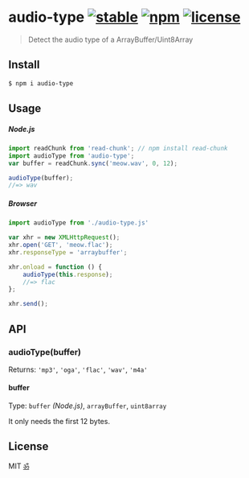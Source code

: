 # audio-type [![stable](https://img.shields.io/badge/stability-stable-brightgreen.svg)](http://github.com/badges/stability-badges) [![npm](https://img.shields.io/npm/v/audio-type.svg)](https://www.npmjs.com/package/audio-type) [![license](https://img.shields.io/npm/l/audio.svg)](https://www.npmjs.com/package/audio-type)

> Detect the audio type of a ArrayBuffer/Uint8Array

## Install

```sh
$ npm i audio-type
```

## Usage

##### Node.js

```js
import readChunk from 'read-chunk'; // npm install read-chunk
import audioType from 'audio-type';
var buffer = readChunk.sync('meow.wav', 0, 12);

audioType(buffer);
//=> wav
```

##### Browser

```js
import audioType from './audio-type.js'

var xhr = new XMLHttpRequest();
xhr.open('GET', 'meow.flac');
xhr.responseType = 'arraybuffer';

xhr.onload = function () {
	audioType(this.response);
	//=> flac
};

xhr.send();
```


## API

### audioType(buffer)

Returns: `'mp3'`, `'oga'`, `'flac'`, `'wav'`, `'m4a'`

#### buffer

Type: `buffer` *(Node.js)*, `arrayBuffer`, `uint8array`

It only needs the first 12 bytes.

## License

MIT <a href="https://github.com/krishnized/license/">ॐ</a>

